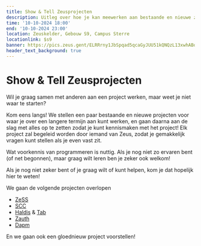 ```yaml
---
title: Show & Tell Zeusprojecten
description: Uitleg over hoe je kan meewerken aan bestaande en nieuwe zeusprojecten
time: '10-10-2024 18:00'
end: '10-10-2024 23:00'
location: Zeuskelder, Gebouw S9, Campus Sterre
locationlink: $s9
banner: https://pics.zeus.gent/ELRRrny1JbSpqad5qcaGyJUU51kQNQzL13xwhABq.jpg
header_text_background: true
---
```


# Show & Tell Zeusprojecten
Wil je graag samen met anderen aan een project werken, maar weet je niet waar te starten?

Kom eens langs! We stellen een paar bestaande en nieuwe projecten voor waar je over een langere termijn aan kunt werken, en gaan daarna aan de slag met alles op te zetten zodat je kunt kennismaken met het project! Elk project zal begeleid worden door iemand van Zeus, zodat je gemakkelijk vragen kunt stellen als je even vast zit.

Wat voorkennis van programmeren is nuttig. Als je nog niet zo ervaren bent (of net begonnen), maar graag wilt leren ben je zeker ook welkom!

Als je nog niet zeker bent of je graag wilt of kunt helpen, kom je dat hopelijk hier te weten!

We gaan de volgende projecten overlopen

- [ZeSS](https://github.com/zeusWPI/zess)
- [SCC](https://github.com/zeusWPI/scc)
- [Haldis](https://github.com/zeusWPI/haldis) & [Tab](https://github.com/zeusWPI/tab)
- [Zauth](https://github.com/ZeusWPI/zauth)
- [Dapm](https://github.com/zeusWPI/dapm)

En we gaan ook een gloednieuw project voorstellen!
